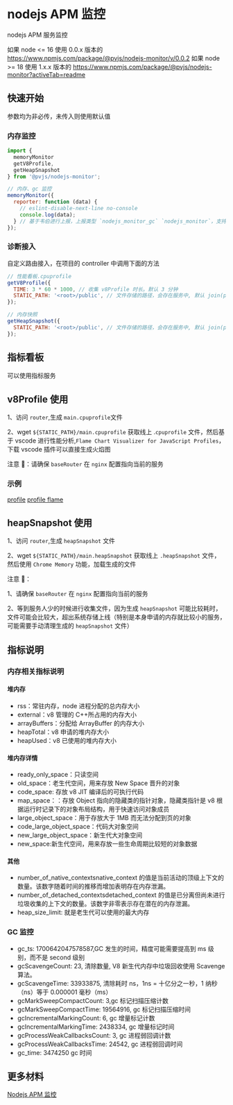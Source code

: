 # nodejs APM 监控

nodejs APM 服务监控

如果 node <= 16 使用 0.0.x 版本的 https://www.npmjs.com/package/@pvjs/nodejs-monitor/v/0.0.2
如果 node >= 18 使用 1.x.x 版本的 https://www.npmjs.com/package/@pvjs/nodejs-monitor?activeTab=readme

## 快速开始

参数均为非必传，未传入则使用默认值

### 内存监控

```js
import {
  memoryMonitor
  getV8Profile,
  getHeapSnapshot
} from '@pvjs/nodejs-monitor';

// 内存、gc 监控
memoryMonitor({
  reporter: function (data) {
    // eslint-disable-next-line no-console
    console.log(data);
  } // 基于韦伯进行上报，上报类型 `nodejs_monitor_gc` `nodejs_monitor`，支持自定义 reporter
});

```

### 诊断接入

自定义路由接入，在项目的 controller 中调用下面的方法

```js
// 性能看板.cpuprofile
getV8Profile({
  TIME: 3 * 60 * 1000, // 收集 v8Profile 时长。默认 3 分钟
  STATIC_PATH: '<root>/public', // 文件存储的路径，会存在服务中, 默认 join(process.cwd(), '../public')
});

// 内存快照
getHeapSnapshot({
  STATIC_PATH: '<root>/public', // 文件存储的路径，会存在服务中, 默认 join(process.cwd(), '../public')
});
```

## 指标看板

可以使用指标服务

## v8Profile 使用

1、访问 `router`,生成 `main.cpuprofile`文件

2、wget `${STATIC_PATH}/main.cpuprofile` 获取线上 .`cpuprofile` 文件，然后基于 vscode 进行性能分析,`Flame Chart Visualizer for JavaScript Profiles`，下载 vscode 插件可以直接生成火焰图

注意 📢：请确保 `baseRouter` 在 `nginx` 配置指向当前的服务

### 示例

[profile](./public/profile.png) [profile flame](./public/profile-flame.png)

## heapSnapshot 使用

1、访问 `router`,生成 `heapSnapshot` 文件

2、wget `${STATIC_PATH}/main.heapSnapshot` 获取线上 `.heapSnapshot` 文件，然后使用 `Chrome Memory` 功能，加载生成的文件

注意 📢：

1、请确保 `baseRouter` 在 `nginx` 配置指向当前的服务

2、等到服务人少的时候进行收集文件，因为生成 `heapSnapshot` 可能比较耗时，文件可能会比较大，超出系统存储上线（特别是本身申请的内存就比较小的服务，可能需要手动清理生成的 `heapSnapshot` 文件）

## 指标说明

### 内存相关指标说明

#### 堆内存

- rss：常驻内存，node 进程分配的总内存大小
- external：v8 管理的 C++所占用的内存大小
- arrayBuffers：分配给 ArrayBuffer 的内存大小
- heapTotal：v8 申请的堆内存大小
- heapUsed：v8 已使用的堆内存大小

#### 堆内存详情

- ready_only_space：只读空间
- old_space：老生代空间，用来存放 New Space 晋升的对象
- code_space: 存放 v8 JIT 编译后的可执行代码
- map_space：：存放 Object 指向的隐藏类的指针对象，隐藏类指针是 v8 根据运行时记录下的对象布局结构，用于快速访问对象成员
- large_object_space：用于存放大于 1MB 而无法分配到页的对象
- code_large_object_space：代码大对象空间
- new_large_object_space：新生代大对象空间
- new_space:新生代空间，用来存放一些生命周期比较短的对象数据

#### 其他

- number_of_native_contextsnative_context 的值是当前活动的顶级上下文的数量。该数字随着时间的推移而增加表明存在内存泄漏。
- number_of_detached_contextsdetached_context 的值是已分离但尚未进行垃圾收集的上下文的数量。该数字非零表示存在潜在的内存泄漏。
- heap_size_limit: 就是老生代可以使用的最大内存

### GC 监控

- gc_ts: 1700642047578587,GC 发生的时间，精度可能需要提高到 ms 级别，而不是 second 级别
- gcScavengeCount: 23, 清除数量, V8 新生代内存中垃圾回收使用 Scavenge 算法。
- gcScavengeTime: 33933875, 清除耗时 ns，1ns = 十亿分之一秒，1 纳秒（ns）等于 0.000001 毫秒（ms）
- gcMarkSweepCompactCount: 3,gc 标记扫描压缩计数
- gcMarkSweepCompactTime: 19564916, gc 标记扫描压缩时间
- gcIncrementalMarkingCount: 6, gc 增量标记计数
- gcIncrementalMarkingTime: 2438334, gc 增量标记时间
- gcProcessWeakCallbacksCount: 3, gc 进程弱回调计数
- gcProcessWeakCallbacksTime: 24542, gc 进程弱回调时间
- gc_time: 3474250 gc 时间

## 更多材料

[Nodejs APM 监控](https://zhuanlan.zhihu.com/p/670656224)
